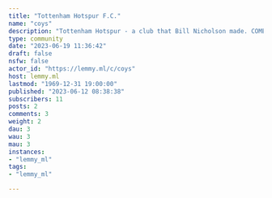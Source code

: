 ```yaml
---
title: "Tottenham Hotspur F.C." 
name: "coys"
description: "Tottenham Hotspur - a club that Bill Nicholson made. COME ON YOU SPURS!"
type: community
date: "2023-06-19 11:36:42"
draft: false
nsfw: false
actor_id: "https://lemmy.ml/c/coys"
host: lemmy.ml
lastmod: "1969-12-31 19:00:00"
published: "2023-06-12 08:38:38"
subscribers: 11
posts: 2
comments: 3
weight: 2
dau: 3
wau: 3
mau: 3
instances:
- "lemmy_ml"
tags: 
- "lemmy_ml"

---
```

